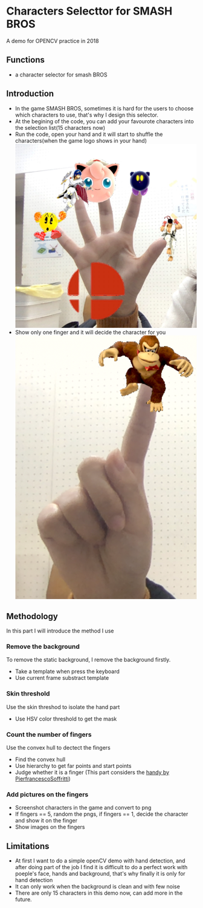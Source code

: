 # Characters Selecttor for SMASH BROS
A demo for OPENCV practice in 2018
## Functions
* a character selector for smash BROS

## Introduction
* In the game SMASH BROS, sometimes it is hard for the users to choose which characters to use, that's why I design this selector.
* At the begining of the code, you can add your favourote characters into the selection list(15 characters now)
* Run the code, open your hand and it will start to shuffle the characters(when the game logo shows in your hand)
![open hand](slides/open_hand.jpg)
* Show only one finger and it will decide the character for you
![selection](slides/select.png)


## Methodology
In this part I will introduce the method I use

### Remove the background
To remove the static background, I remove the background firstly.
* Take a template when press the keyboard
* Use current frame substract template

### Skin threshold
Use the skin threshod to isolate the hand part
* Use HSV color threshold to get the mask

### Count the number of fingers
Use the convex hull to dectect the fingers
* Find the convex hull
* Use hierarchy to get far points and start points
* Judge whether it is a finger
(This part considers the [handy by PierfrancescoSoffritti](https://github.com/PierfrancescoSoffritti/handy))


### Add pictures on the fingers
* Screenshot characters in the game and convert to png
* If fingers == 5, random the pngs, if fingers == 1, decide the character and show it on the finger
* Show images on the fingers


## Limitations
* At first I want to do a simple openCV demo with hand detection, and after doing part of the job I find it is difficult to do a perfect work with poeple's face, hands and background, that's why finally it is only for hand detection
* It can only work when the background is clean and with few noise
* There are only 15 characters in this demo now, can add more in the future.

